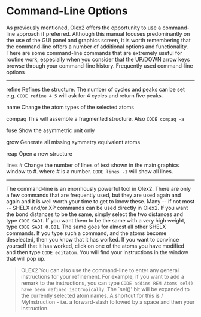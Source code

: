# Command-Line Options
As previously mentioned, Olex2 offers the opportunity to use a command-line approach if preferred. Although this manual focuses predominantly on the use of the GUI panel and graphics screen, it is worth remembering that the command-line offers a number of additional options and functionality. There are some command-line commands that are extremely useful for routine work, especially when you consider that the UP/DOWN arrow keys browse through your command-line history.
Frequently used command-line options

------  ----------------------------------------------------------------
refine	Refines the structure. The number of cycles and peaks can be set e.g. `CODE refine 4 5` will ask for 4 cycles and return five peaks.

name	Change the atom types of the selected atoms

compaq   This will assemble a fragmented structure. Also `CODE compaq -a`

fuse	Show the asymmetric unit only

grow	Generate all missing symmetry equivalent atoms

reap	Open a new structure

lines #	Change the number of lines of text shown in the main graphics window to #. where # is a number. `CODE lines -1` will show all lines.
------  ----------------------------------------------------------------

The command-line is an enormously powerful tool in Olex2. There are only a few commands that are frequently used, but they are used again and again and it is well worth your time to get to know these.
Many -- if not most -- SHELX and/or XP commands can be used directly in Olex2. If you want the bond distances to be the same, simply select the two distances and type `CODE SADI`. If you want them to be the same with a very high weight, type `CODE SADI 0.001`. The same goes for almost all other SHELX commands. If you type such a command, and the atoms become deselected, then you know that it has worked. If you want to convince yourself that it has worked, click on one of the atoms you have modified and then type `CODE editatom`. You will find your instructions in the window that will pop up.

>OLEX2 You can also use the command-line to enter any general instructions for your refinement. For example, if you want to add a remark to the instructions, you can type `CODE addins REM Atoms sel() have been refined isotropically`. The `sel()' bit will be expanded to the currently selected atom names. A shortcut for this is / MyInstruction - i.e. a forward-slash followed by a space and then your instruction.
